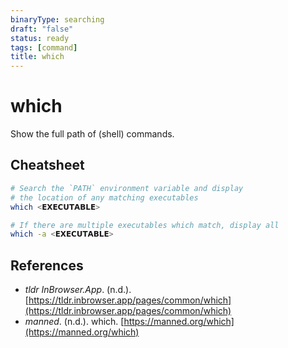 ```yaml
---
binaryType: searching
draft: "false"
status: ready
tags: [command]
title: which
---
```


# which

Show the full path of (shell) commands.

## Cheatsheet

```bash
# Search the `PATH` environment variable and display
# the location of any matching executables
which <𝗘𝗫𝗘𝗖𝗨𝗧𝗔𝗕𝗟𝗘>

# If there are multiple executables which match, display all
which -a <𝗘𝗫𝗘𝗖𝗨𝗧𝗔𝗕𝗟𝗘>
```

## References

- _tldr InBrowser.App_. (n.d.). [https://tldr.inbrowser.app/pages/common/which](https://tldr.inbrowser.app/pages/common/which)
- _manned_. (n.d.). <span class="reference-title">which</span>. [https://manned.org/which](https://manned.org/which)
